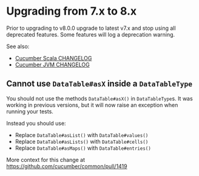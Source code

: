 # Upgrading from 7.x to 8.x

Prior to upgrading to v8.0.0 upgrade to latest v7.x and stop using all deprecated features.
Some features will log a deprecation warning.

See also:
- [Cucumber Scala CHANGELOG](../CHANGELOG.md)
- [Cucumber JVM CHANGELOG](https://github.com/cucumber/cucumber-jvm/blob/main/CHANGELOG.md)

## Cannot use `DataTable#asX` inside a `DataTableType`

You should not use the methods `DataTable#asX()` in `DataTableType`s.
It was working in previous versions, but it will now raise an exception when running your tests.

Instead you should use:
- Replace `DataTable#asList()` with `DataTable#values()`
- Replace `DataTable#asLists()` with `DataTable#cells()`
- Replace `DataTable#asMaps()` with `DataTable#entries()`


More context for this change at https://github.com/cucumber/common/pull/1419
